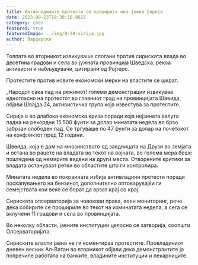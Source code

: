 ```yaml
---
title: Антивладините протести се проширија низ јужна Сирија
date: 2023-08-23T19:30:18.862Z
category: свет
featured: true
featuredImage: ../img/9-30-sirija.jpg
author: Вардарски
---
```

Толпата во вторникот извикуваше слогани против сириската влада во десетина градови и села во јужната провинција Шведска, рекоа активисти и набљудувачи, цитирани од Ројтерс.

Протестите против новите економски мерки на властите се шират.

„Народот сака пад на режимот! големи демонстрации извикуваа едногласно на протестот во главниот град на провинцијата Швеида, објави Швајда 24, активистичка група која известува за протестите.

Сирија е во длабока економска криза поради која нејзината валута падна на рекордни 15.500 фунти за долар минатата недела во брзо забрзан слободен пад. Се тргуваше по 47 фунти за долар на почетокот на конфликтот пред 12 години.

Швеида, која е дом на мнозинството од заедницата на Друзи во земјата и остана во рацете на владата во текот на војната, во голема мера беше поштедена од немирите видени на други места. Отворените критики за владата остануваат ретки во областите што ги контролира.

Минатата недела во покраината избија антивладини протести поради поскапувањето на бензинот, дополнително оптоварувајќи ги семејствата кои веќе се борат да врзат крај со крај.

Сириската опсерваторија за човекови права, воен мониторинг, рече дека собирите се прошириле во текот на изминатата недела, а сега се вклучени 11 градови и села во провинцијата.

Во неколку области, јавните институции целосно се затворија, соопшти Опсерваторијата.

Сириските власти јавно не ги коментираа протестите. Провладиниот дневен весник Ал-Ватан во вторникот објави дека демонстрантите ја попречиле работата на банките, владините институции и пекарниците.